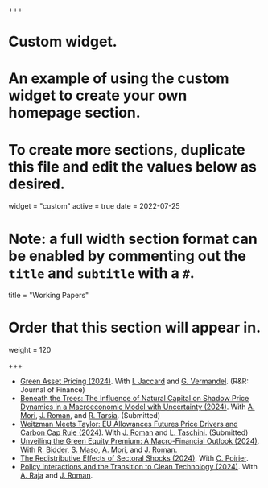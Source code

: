 +++
# Custom widget.
# An example of using the custom widget to create your own homepage section.
# To create more sections, duplicate this file and edit the values below as desired.
widget = "custom"
active = true
date = 2022-07-25

# Note: a full width section format can be enabled by commenting out the `title` and `subtitle` with a `#`.
title = "Working Papers"


# Order that this section will appear in.
weight = 120

+++
- [Green Asset Pricing (2024)](files/Green_asset_pricing_v2024.pdf). With [I. Jaccard](https://sites.google.com/site/ivanjaccard/home) and [G. Vermandel](https://vermandel.fr/the-author/). (R&R: Journal of Finance)
- [Beneath the Trees: The Influence of Natural Capital on Shadow Price Dynamics in a Macroeconomic Model with Uncertainty (2024)](files/JEEM_Natural_Capital.pdf). With [A. Mori](https://www.kcl.ac.uk/people/aditya-mori), [J. Roman](https://jossroman.com/), and [R. Tarsia](https://www.lse.ac.uk/geography-and-environment/people/phd-students/romano-tarsia). (Submitted)
- [Weitzman Meets Taylor: EU Allowances Futures Price Drivers and Carbon Cap Rule (2024)](files/ETS_Drivers_and_CPI.pdf). With [J. Roman](https://jossroman.com/) and [L. Taschini](https://www.business-school.ed.ac.uk/staff/luca-taschini). (Submitted)
- [Unveiling the Green Equity Premium: A Macro-Financial Outlook (2024)](files/Greenium_Puzzle.pdf). With [R. Bidder](https://www.rhysmichaelbidder-economist.com/), [S. Maso](https://www.kcl.ac.uk/people/simone-maso), [A. Mori](https://www.kcl.ac.uk/people/aditya-mori), and [J. Roman](https://jossroman.com/).
- [The Redistributive Effects of Sectoral Shocks (2024)](files/HA_IO_Paper.pdf). With [C. Poirier](https://www.comepoirier.fr/).
- [Policy Interactions and the Transition to Clean Technology (2024)](files/Policy_Interaction_vJuly2022.pdf). With [A. Raja](https://www.akashraja.com/) and [J. Roman](https://jossroman.com/).